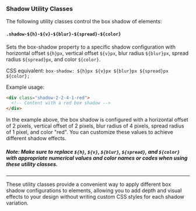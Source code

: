 ### Shadow Utility Classes

The following utility classes control the box shadow of elements:

#### `.shadow-${h}-${v}-${blur}-${spread}-${color}`

Sets the box-shadow property to a specific shadow configuration with horizontal offset `${h}px`, vertical offset `${v}px`, blur radius `${blur}px`, spread radius `${spread}px`, and color `${color}`.

CSS equivalent: `box-shadow: ${h}px ${v}px ${blur}px ${spread}px ${color};`

Example usage:
```html
<div class="shadow-2-2-4-1-red">
  <!-- Content with a red box shadow -->
</div>
```

In the example above, the box shadow is configured with a horizontal offset of 2 pixels, vertical offset of 2 pixels, blur radius of 4 pixels, spread radius of 1 pixel, and color "red". You can customize these values to achieve different shadow effects.

##### Note: Make sure to replace `${h}`, `${v}`, `${blur}`, `${spread}`, and `${color}` with appropriate numerical values and color names or codes when using these utility classes.

---

These utility classes provide a convenient way to apply different box shadow configurations to elements, allowing you to add depth and visual effects to your design without writing custom CSS styles for each shadow variation.
